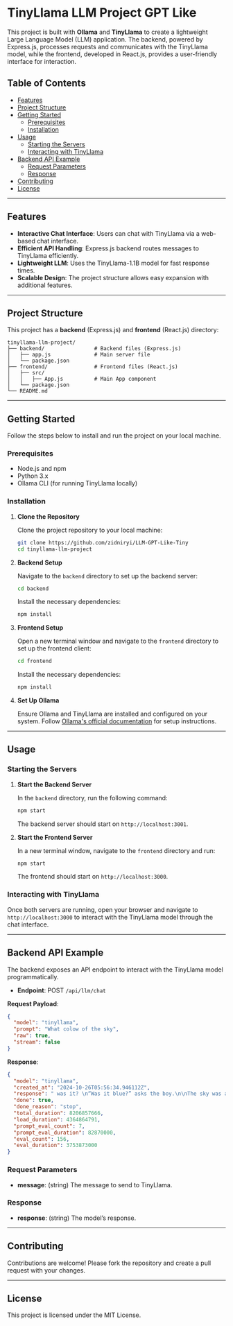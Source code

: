 # TinyLlama LLM Project GPT Like

This project is built with **Ollama** and **TinyLlama** to create a lightweight Large Language Model (LLM) application. The backend, powered by Express.js, processes requests and communicates with the TinyLlama model, while the frontend, developed in React.js, provides a user-friendly interface for interaction.

## Table of Contents

- [Features](#features)
- [Project Structure](#project-structure)
- [Getting Started](#getting-started)
  - [Prerequisites](#prerequisites)
  - [Installation](#installation)
- [Usage](#usage)
  - [Starting the Servers](#starting-the-servers)
  - [Interacting with TinyLlama](#interacting-with-tinyllama)
- [Backend API Example](#backend-api-example)
  - [Request Parameters](#request-parameters)
  - [Response](#response)
- [Contributing](#contributing)
- [License](#license)

---

## Features

- **Interactive Chat Interface**: Users can chat with TinyLlama via a web-based chat interface.
- **Efficient API Handling**: Express.js backend routes messages to TinyLlama efficiently.
- **Lightweight LLM**: Uses the TinyLlama-1.1B model for fast response times.
- **Scalable Design**: The project structure allows easy expansion with additional features.

---

## Project Structure

This project has a **backend** (Express.js) and **frontend** (React.js) directory:

```plaintext
tinyllama-llm-project/
├── backend/                # Backend files (Express.js)
│   ├── app.js              # Main server file
│   └── package.json
├── frontend/               # Frontend files (React.js)
│   ├── src/
│   │   ├── App.js          # Main App component
│   └── package.json
└── README.md
```

---

## Getting Started

Follow the steps below to install and run the project on your local machine.

### Prerequisites

- Node.js and npm
- Python 3.x
- Ollama CLI (for running TinyLlama locally)

### Installation

1. **Clone the Repository**

   Clone the project repository to your local machine:

   ```bash
   git clone https://github.com/zidniryi/LLM-GPT-Like-Tiny
   cd tinyllama-llm-project
   ```

2. **Backend Setup**

   Navigate to the `backend` directory to set up the backend server:

   ```bash
   cd backend
   ```

   Install the necessary dependencies:

   ```bash
   npm install
   ```

3. **Frontend Setup**

   Open a new terminal window and navigate to the `frontend` directory to set up the frontend client:

   ```bash
   cd frontend
   ```

   Install the necessary dependencies:

   ```bash
   npm install
   ```

4. **Set Up Ollama**

   Ensure Ollama and TinyLlama are installed and configured on your system. Follow [Ollama's official documentation](https://ollama.com/) for setup instructions.

---

## Usage

### Starting the Servers

1. **Start the Backend Server**

   In the `backend` directory, run the following command:

   ```bash
   npm start
   ```

   The backend server should start on `http://localhost:3001`.

2. **Start the Frontend Server**

   In a new terminal window, navigate to the `frontend` directory and run:

   ```bash
   npm start
   ```

   The frontend should start on `http://localhost:3000`.

### Interacting with TinyLlama

Once both servers are running, open your browser and navigate to `http://localhost:3000` to interact with the TinyLlama model through the chat interface.

---

## Backend API Example

The backend exposes an API endpoint to interact with the TinyLlama model programmatically.

- **Endpoint**: POST `/api/llm/chat`

**Request Payload**:

```json
{
  "model": "tinyllama",
  "prompt": "What colow of the sky",
  "raw": true,
  "stream": false
}
```

**Response**:

```json
{
  "model": "tinyllama",
  "created_at": "2024-10-26T05:56:34.946112Z",
  "response": " was it? \n“Was it blue?” asks the boy.\n\nThe sky was a blue-white glow,  \nA sight so beautiful to behold.\n\nAnd the stars sparkled like diamonds,  \nShining brightly in the night's dark, clear sky.\n\nThe moon shone high and bright above,  \nA light that illuminated all below.\n\nBut even as it grew into the night,  \nThe moon cast a dim but ever-lasting glow.\n\nFor when the stars began to fade away,  \nAnd the last of their light was gone,  \nA silence descended upon the night,  \nAs though the world were waiting for peace.",
  "done": true,
  "done_reason": "stop",
  "total_duration": 8206857666,
  "load_duration": 4364864791,
  "prompt_eval_count": 7,
  "prompt_eval_duration": 82870000,
  "eval_count": 156,
  "eval_duration": 3753873000
}
```

### Request Parameters

- **message**: (string) The message to send to TinyLlama.

### Response

- **response**: (string) The model’s response.

---

## Contributing

Contributions are welcome! Please fork the repository and create a pull request with your changes.

---

## License

This project is licensed under the MIT License.
